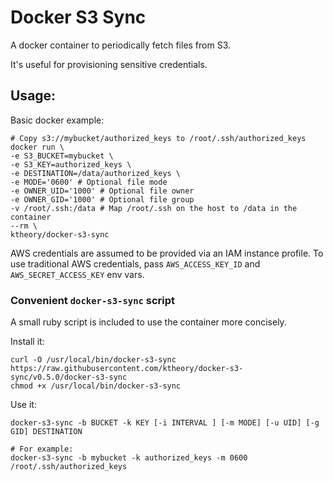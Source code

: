 # Docker S3 Sync

A docker container to periodically fetch files from S3.

It's useful for provisioning sensitive credentials.

## Usage:

Basic docker example:
```
# Copy s3://mybucket/authorized_keys to /root/.ssh/authorized_keys
docker run \
-e S3_BUCKET=mybucket \
-e S3_KEY=authorized_keys \
-e DESTINATION=/data/authorized_keys \
-e MODE='0600' # Optional file mode
-e OWNER_UID='1000' # Optional file owner
-e OWNER_GID='1000' # Optional file group
-v /root/.ssh:/data # Map /root/.ssh on the host to /data in the container
--rm \
ktheory/docker-s3-sync
```

AWS credentials are assumed to be provided via an IAM instance profile.
To use traditional AWS credentials, pass `AWS_ACCESS_KEY_ID` and `AWS_SECRET_ACCESS_KEY` env vars.

### Convenient `docker-s3-sync` script

A small ruby script is included to use the container more concisely.

Install it:
```
curl -O /usr/local/bin/docker-s3-sync https://raw.githubusercontent.com/ktheory/docker-s3-sync/v0.5.0/docker-s3-sync
chmod +x /usr/local/bin/docker-s3-sync
```

Use it:
```
docker-s3-sync -b BUCKET -k KEY [-i INTERVAL ] [-m MODE] [-u UID] [-g GID] DESTINATION

# For example:
docker-s3-sync -b mybucket -k authorized_keys -m 0600 /root/.ssh/authorized_keys
```


